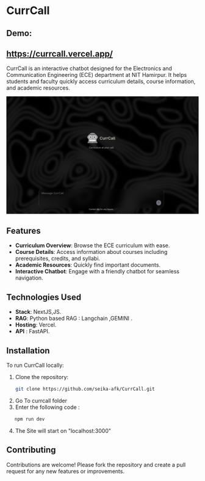 # CurrCall

## Demo:

https://currcall.vercel.app/
---

CurrCall is an interactive chatbot designed for the Electronics and Communication Engineering (ECE) department at NIT Hamirpur. It helps students and faculty quickly access curriculum details, course information, and academic resources.

![CurrCall Interface](./pic1.png)

## Features

- **Curriculum Overview**: Browse the ECE curriculum with ease.
- **Course Details**: Access information about courses including prerequisites, credits, and syllabi.
- **Academic Resources**: Quickly find important documents.
- **Interactive Chatbot**: Engage with a friendly chatbot for seamless navigation.

## Technologies Used

- **Stack**: NextJS,JS.
- **RAG**: Python based RAG : Langchain ,GEMINI .
- **Hosting**: Vercel.
- **API** : FastAPI.

## Installation

To run CurrCall locally:

1. Clone the repository:
   ```bash
   git clone https://github.com/seika-afk/CurrCall.git
2. Go To currcall folder
3. Enter the following code :
```bash
   npm run dev
```
4. The Site will start on "localhost:3000"

## Contributing
Contributions are welcome! Please fork the repository and create a pull request for any new features or improvements.
